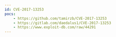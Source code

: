 ```yaml
---
id: CVE-2017-13253
pocs:
    - https://github.com/tamirzb/CVE-2017-13253
    - https://gitlab.com/daedalus1/CVE-2017-13253
    - https://www.exploit-db.com/raw/44291
---
```


